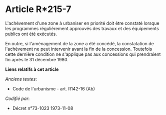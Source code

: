 # Article R*215-7

L'achèvement d'une zone à urbaniser en priorité doit être constaté lorsque les programmes régulièrement approuvés des travaux
et des équipements publics ont été exécutés.

En outre, si l'aménagement de la zone a été concédé, la constatation de l'achèvement ne peut intervenir avant la fin de la
concession. Toutefois cette dernière condition ne s'applique pas aux concessions qui prendraient fin après le 31 décembre
1980.

**Liens relatifs à cet article**

_Anciens textes_:

  - Code de l'urbanisme - art. R142-16 (Ab)

_Codifié par_:

  - Décret n°73-1023 1973-11-08
